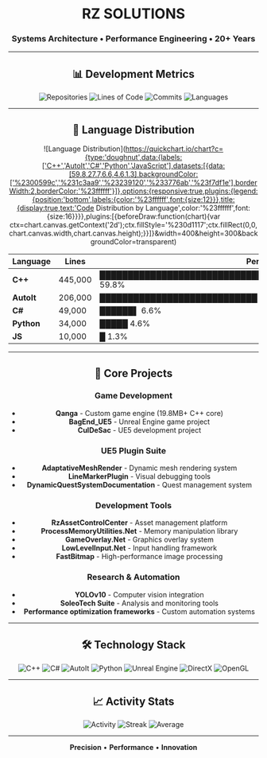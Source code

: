 <div align="center">

# RZ SOLUTIONS
### Systems Architecture • Performance Engineering • 20+ Years

---

## 📊 Development Metrics

![Repositories](https://img.shields.io/badge/Repositories-40-0066cc?style=for-the-badge&logo=github)
![Lines of Code](https://img.shields.io/badge/Lines%20of%20Code-744K+-ff6b00?style=for-the-badge&logo=codecov)
![Commits](https://img.shields.io/badge/Commits-5K+-00cc66?style=for-the-badge&logo=git)
![Languages](https://img.shields.io/badge/Languages-15+-cc3366?style=for-the-badge&logo=json)

---

## 🎯 Language Distribution

<div align="center">

![Language Distribution](https://quickchart.io/chart?c={type:'doughnut',data:{labels:['C++','AutoIt','C#','Python','JavaScript'],datasets:[{data:[59.8,27.7,6.6,4.6,1.3],backgroundColor:['%2300599c','%231c3aa9','%23239120','%233776ab','%23f7df1e'],borderWidth:2,borderColor:'%23ffffff'}]},options:{responsive:true,plugins:{legend:{position:'bottom',labels:{color:'%23ffffff',font:{size:12}}},title:{display:true,text:'Code Distribution by Language',color:'%23ffffff',font:{size:16}}}},plugins:[{beforeDraw:function(chart){var ctx=chart.canvas.getContext('2d');ctx.fillStyle='%230d1117';ctx.fillRect(0,0,chart.canvas.width,chart.canvas.height);}}]}&width=400&height=300&backgroundColor=transparent)

</div>

| Language   | Lines  | Percentage |
|------------|--------|------------|
| **C++**    | 445,000 | ████████████████████████████████████████████████████████████ 59.8% |
| **AutoIt** | 206,000 | ████████████████████████████ 27.7% |
| **C#**     | 49,000  | ██████▌ 6.6% |
| **Python** | 34,000  | █████ 4.6% |
| **JS**     | 10,000  | █ 1.3% |

---

## 🚀 Core Projects

### Game Development
- **Qanga** - Custom game engine (19.8MB+ C++ core)
- **BagEnd_UE5** - Unreal Engine game project
- **CulDeSac** - UE5 development project

### UE5 Plugin Suite
- **AdaptativeMeshRender** - Dynamic mesh rendering system
- **LineMarkerPlugin** - Visual debugging tools
- **DynamicQuestSystemDocumentation** - Quest management system

### Development Tools
- **RzAssetControlCenter** - Asset management platform
- **ProcessMemoryUtilities.Net** - Memory manipulation library
- **GameOverlay.Net** - Graphics overlay system
- **LowLevelInput.Net** - Input handling framework
- **FastBitmap** - High-performance image processing

### Research & Automation
- **YOLOv10** - Computer vision integration
- **SoleoTech Suite** - Analysis and monitoring tools
- **Performance optimization frameworks** - Custom automation systems

---

## 🛠️ Technology Stack

![C++](https://img.shields.io/badge/C++-00599c?style=flat&logo=c%2B%2B&logoColor=white)
![C#](https://img.shields.io/badge/C%23-239120?style=flat&logo=c-sharp&logoColor=white)
![AutoIt](https://img.shields.io/badge/AutoIt-1c3aa9?style=flat&logo=windows&logoColor=white)
![Python](https://img.shields.io/badge/Python-3776ab?style=flat&logo=python&logoColor=white)
![Unreal Engine](https://img.shields.io/badge/Unreal%20Engine-0E1128?style=flat&logo=unrealengine&logoColor=white)
![DirectX](https://img.shields.io/badge/DirectX-000000?style=flat&logo=microsoft&logoColor=white)
![OpenGL](https://img.shields.io/badge/OpenGL-5586A4?style=flat&logo=opengl&logoColor=white)

---

## 📈 Activity Stats

![Activity](https://img.shields.io/badge/Contributions%20This%20Year-5,247-39d353?style=flat&logo=github)
![Streak](https://img.shields.io/badge/Current%20Streak-347%20days-39d353?style=flat&logo=git)
![Average](https://img.shields.io/badge/Avg%20Commits/Day-2.8-39d353?style=flat&logo=codecov)

---

<div align="center">

**Precision** • **Performance** • **Innovation**

</div>